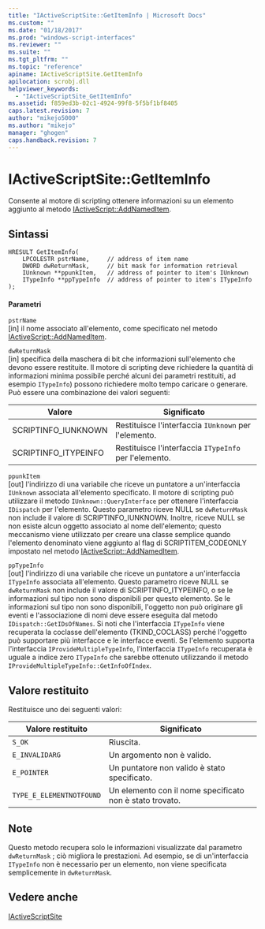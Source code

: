 ```yaml
---
title: "IActiveScriptSite::GetItemInfo | Microsoft Docs"
ms.custom: ""
ms.date: "01/18/2017"
ms.prod: "windows-script-interfaces"
ms.reviewer: ""
ms.suite: ""
ms.tgt_pltfrm: ""
ms.topic: "reference"
apiname: IActiveScriptSite.GetItemInfo
apilocation: scrobj.dll
helpviewer_keywords: 
  - "IActiveScriptSite_GetItemInfo"
ms.assetid: f859ed3b-02c1-4924-99f8-5f5bf1bf8405
caps.latest.revision: 7
author: "mikejo5000"
ms.author: "mikejo"
manager: "ghogen"
caps.handback.revision: 7
---
```

# IActiveScriptSite::GetItemInfo
Consente al motore di scripting ottenere informazioni su un elemento aggiunto al metodo [IActiveScript::AddNamedItem](../../winscript/reference/iactivescript-addnameditem.md).  
  
## Sintassi  
  
```  
HRESULT GetItemInfo(  
    LPCOLESTR pstrName,     // address of item name  
    DWORD dwReturnMask,     // bit mask for information retrieval  
    IUnknown **ppunkItem,   // address of pointer to item's IUnknown  
    ITypeInfo **ppTypeInfo  // address of pointer to item's ITypeInfo  
);  
```  
  
#### Parametri  
 `pstrName`  
 \[in\] il nome associato all'elemento, come specificato nel metodo [IActiveScript::AddNamedItem](../../winscript/reference/iactivescript-addnameditem.md).  
  
 `dwReturnMask`  
 \[in\] specifica della maschera di bit che informazioni sull'elemento che devono essere restituite.  Il motore di scripting deve richiedere la quantità di informazioni minima possibile perché alcuni dei parametri restituiti, ad esempio `ITypeInfo`\) possono richiedere molto tempo caricare o generare.  Può essere una combinazione dei valori seguenti:  
  
|Valore|Significato|  
|------------|-----------------|  
|SCRIPTINFO\_IUNKNOWN|Restituisce l'interfaccia `IUnknown` per l'elemento.|  
|SCRIPTINFO\_ITYPEINFO|Restituisce l'interfaccia `ITypeInfo` per l'elemento.|  
  
 `ppunkItem`  
 \[out\] l'indirizzo di una variabile che riceve un puntatore a un'interfaccia `IUnknown` associata all'elemento specificato.  Il motore di scripting può utilizzare il metodo `IUnknown::QueryInterface` per ottenere l'interfaccia `IDispatch` per l'elemento.  Questo parametro riceve NULL se `dwReturnMask` non include il valore di SCRIPTINFO\_IUNKNOWN.  Inoltre, riceve NULL se non esiste alcun oggetto associato al nome dell'elemento; questo meccanismo viene utilizzato per creare una classe semplice quando l'elemento denominato viene aggiunto al flag di SCRIPTITEM\_CODEONLY impostato nel metodo [IActiveScript::AddNamedItem](../../winscript/reference/iactivescript-addnameditem.md).  
  
 `ppTypeInfo`  
 \[out\] l'indirizzo di una variabile che riceve un puntatore a un'interfaccia `ITypeInfo` associata all'elemento.  Questo parametro riceve NULL se `dwReturnMask` non include il valore di SCRIPTINFO\_ITYPEINFO, o se le informazioni sul tipo non sono disponibili per questo elemento.  Se le informazioni sul tipo non sono disponibili, l'oggetto non può originare gli eventi e l'associazione di nomi deve essere eseguita dal metodo `IDispatch::GetIDsOfNames`.  Si noti che l'interfaccia `ITypeInfo` viene recuperata la coclasse dell'elemento \(TKIND\_COCLASS\) perché l'oggetto può supportare più interfacce e le interfacce eventi.  Se l'elemento supporta l'interfaccia `IProvideMultipleTypeInfo`, l'interfaccia `ITypeInfo` recuperata è uguale a indice zero `ITypeInfo` che sarebbe ottenuto utilizzando il metodo `IProvideMultipleTypeInfo::GetInfoOfIndex`.  
  
## Valore restituito  
 Restituisce uno dei seguenti valori:  
  
|Valore restituito|Significato|  
|-----------------------|-----------------|  
|`S_OK`|Riuscita.|  
|`E_INVALIDARG`|Un argomento non è valido.|  
|`E_POINTER`|Un puntatore non valido è stato specificato.|  
|`TYPE_E_ELEMENTNOTFOUND`|Un elemento con il nome specificato non è stato trovato.|  
  
## Note  
 Questo metodo recupera solo le informazioni visualizzate dal parametro `dwReturnMask` ; ciò migliora le prestazioni.  Ad esempio, se di un'interfaccia `ITypeInfo` non è necessario per un elemento, non viene specificata semplicemente in `dwReturnMask`.  
  
## Vedere anche  
 [IActiveScriptSite](../../winscript/reference/iactivescriptsite.md)